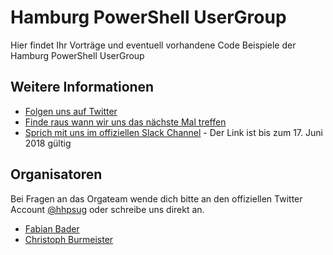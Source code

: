 # Hamburg PowerShell UserGroup

Hier findet Ihr Vorträge und eventuell vorhandene Code Beispiele der Hamburg PowerShell UserGroup

## Weitere Informationen

* [Folgen uns auf Twitter](https://twitter.com/hhpsug)
* [Finde raus wann wir uns das nächste Mal treffen](https://www.meetup.com/Hamburg-PowerShell-User-Group)
* [Sprich mit uns im offiziellen Slack Channel](https://join.slack.com/t/hhpsug/shared_invite/enQtMzY1NDMzNTk5MjAwLWE5MWNjZTYyMGU2NGNiMTg1MjRhYzI1NGExZmU5M2RjZDk1ZjliOWIxOGE5M2FmYjdlNzk4YzhlMDg1ZjIyN2M) - Der Link ist bis zum 17. Juni 2018 gültig

## Organisatoren

Bei Fragen an das Orgateam wende dich bitte an den offiziellen Twitter Account [@hhpsug](https://twitter.com/hhpsug) oder schreibe uns direkt an.
* [Fabian Bader](https://twitter.com/fabian_bader)
* [Christoph Burmeister](https://twitter.com/_Burbert)
